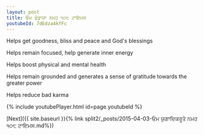 ```yaml
---
layout: post
title: ਓਮ ਡੰਡਾਯਾ ਨਮਹ ੧੦੮ ਟਾਇਮਸ
youtubeId: 7dEdza4kfFc
---
```

 
 
Helps get goodness, bliss and peace and God's blessings
 
Helps remain focused, help generate inner energy 
 
Helps boost physical and mental health 
 
Helps remain grounded and generates a sense of gratitude towards the greater power 
 
Helps reduce bad karma
 
 
 
 


{% include youtubePlayer.html id=page.youtubeId %}
 
[Next]({{ site.baseurl }}{% link  split2/_posts/2015-04-03-ਓਮ ਯੁਗਾਦਿਕਰੂਤੇ ਨਮਹ  ੧੦੮ ਟਾਇਮਸ.md%})
 
